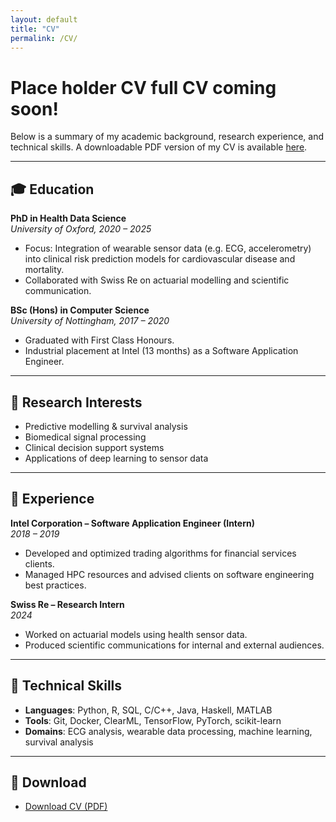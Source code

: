 ```yaml
---
layout: default
title: "CV"
permalink: /CV/
---
```


# Place holder CV full CV coming soon!

Below is a summary of my academic background, research experience, and technical skills. A downloadable PDF version of my CV is available [here](/cv.pdf).

---

## 🎓 Education

**PhD in Health Data Science**  
_University of Oxford, 2020 – 2025_  
- Focus: Integration of wearable sensor data (e.g. ECG, accelerometry) into clinical risk prediction models for cardiovascular disease and mortality.  
- Collaborated with Swiss Re on actuarial modelling and scientific communication.

**BSc (Hons) in Computer Science**  
_University of Nottingham, 2017 – 2020_  
- Graduated with First Class Honours.  
- Industrial placement at Intel (13 months) as a Software Application Engineer.

---

## 🧪 Research Interests

- Predictive modelling & survival analysis  
- Biomedical signal processing  
- Clinical decision support systems  
- Applications of deep learning to sensor data  

---

## 💼 Experience

**Intel Corporation – Software Application Engineer (Intern)**  
_2018 – 2019_  
- Developed and optimized trading algorithms for financial services clients.  
- Managed HPC resources and advised clients on software engineering best practices.

**Swiss Re – Research Intern**  
_2024_  
- Worked on actuarial models using health sensor data.  
- Produced scientific communications for internal and external audiences.

---

## 🧰 Technical Skills

- **Languages**: Python, R, SQL, C/C++, Java, Haskell, MATLAB  
- **Tools**: Git, Docker, ClearML, TensorFlow, PyTorch, scikit-learn  
- **Domains**: ECG analysis, wearable data processing, machine learning, survival analysis  

---

## 📄 Download

- [Download CV (PDF)](/assets/files/CV.pdf)

